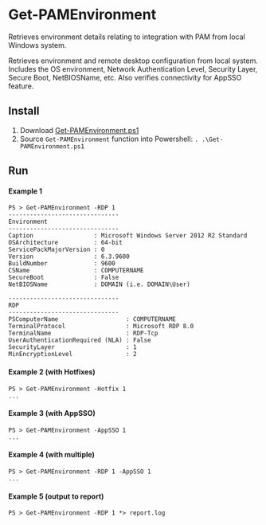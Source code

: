 # Get-PAMEnvironment
Retrieves environment details relating to integration with PAM from local Windows system.

Retrieves environment and remote desktop configuration from local system. Includes the OS environment, Network Authentication Level, Security Layer, Secure Boot, NetBIOSName, etc. Also verifies connectivity for AppSSO feature.

## Install
1. Download [Get-PAMEnvironment.ps1](https://raw.githubusercontent.com/tdharris/Get-PAMEnvironment/master/Get-PAMEnvironment.ps1)
2. Source `Get-PAMEnvironment` function into Powershell: `. .\Get-PAMEnvironment.ps1`

## Run
#### Example 1
```
PS > Get-PAMEnvironment -RDP 1
-------------------------------
Environment
-------------------------------
Caption                 : Microsoft Windows Server 2012 R2 Standard
OSArchitecture          : 64-bit
ServicePackMajorVersion : 0
Version                 : 6.3.9600
BuildNumber             : 9600
CSName                  : COMPUTERNAME
SecureBoot              : False
NetBIOSName             : DOMAIN (i.e. DOMAIN\User)

-------------------------------
RDP
-------------------------------
PSComputerName                   : COMPUTERNAME
TerminalProtocol                 : Microsoft RDP 8.0
TerminalName                     : RDP-Tcp
UserAuthenticationRequired (NLA) : False
SecurityLayer                    : 1
MinEncryptionLevel               : 2
```

#### Example 2 (with Hotfixes)
```
PS > Get-PAMEnvironment -Hotfix 1
...
```

#### Example 3 (with AppSSO)
```
PS > Get-PAMEnvironment -AppSSO 1
...
```

#### Example 4 (with multiple)
```
PS > Get-PAMEnvironment -RDP 1 -AppSSO 1
...
```

#### Example 5 (output to report)
```
PS > Get-PAMEnvironment -RDP 1 *> report.log
```
